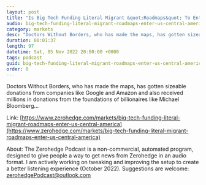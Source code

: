 ```yaml
---
layout: post
title: "Is Big Tech Funding Literal Migrant &quot;Roadmaps&quot; To Enter The US From Central America?"
audio: big-tech-funding-literal-migrant-roadmaps-enter-us-central-america-0
category: markets
desc: "Doctors Without Borders, who has made the maps, has gotten sizeable donations from companies like Google and Amazon and also received millions in donations from the foundations of billionaires like Michael Bloomberg..."
duration: 00:01:37
length: 97
datetime: Sat, 05 Nov 2022 20:00:00 +0000
tags: podcast
guid: big-tech-funding-literal-migrant-roadmaps-enter-us-central-america-0
order: 0
---
```

Doctors Without Borders, who has made the maps, has gotten sizeable donations from companies like Google and Amazon and also received millions in donations from the foundations of billionaires like Michael Bloomberg...

Link: [https://www.zerohedge.com/markets/big-tech-funding-literal-migrant-roadmaps-enter-us-central-america](https://www.zerohedge.com/markets/big-tech-funding-literal-migrant-roadmaps-enter-us-central-america)

About: The Zerohedge Podcast is a non-commercial, automated program, designed to give people a way to get news from Zerohedge in an audio format.  I am actively working on tweaking and improving the setup to create a better listening experience (October 2022).  Suggestions are welcome: [zerohedgePodcast@outlook.com](mailto:zerohedgePodcast@outlook.com)